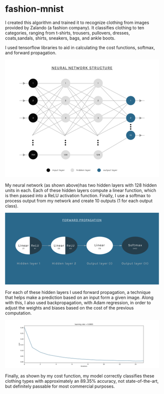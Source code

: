 # fashion-mnist

I created this algorithm and trained it to recognize clothing from images provided by Zalando (a fashion company).
It classifies clothing to ten categories, ranging from t-shirts, trousers, pullovers, dresses, coats,sandals, shirts,
sneakers, bags, and ankle boots.

I used tensorflow libraries to aid in calculating the cost functions, softmax, and forward propagation.

![network structure](https://github.com/KingArthurZ3/fashion-mnist/blob/master/resources/network_structure.png "network_structure")

My neural network (as shown above)has two hidden layers with 128 hidden units in each. Each of these hidden layers
compute a linear function, which is then passed into a ReLU activation function. Finally, I use a softmax to process
output from my network and create 10 outputs (1 for each output class).

![forward propagation](https://github.com/KingArthurZ3/fashion-mnist/blob/master/resources/forward_propagation.png "forward_propagation")

For each of these hidden layers I used forward propagation, a technique that helps make a prediction based
on an input form a given image. Along with this, I also used backpropagation, with Adam regression, in order to
adjust the weights and biases based on the cost of the previous computation.

![cost-function](https://github.com/KingArthurZ3/fashion-mnist/blob/master/resources/costs.png "cost_function")

Finally, as shown by my cost function, my model correctly classifies these clothing types with approximately an
89.35% accuracy, not state-of-the-art, but definitely passable for most commercial purposes.

